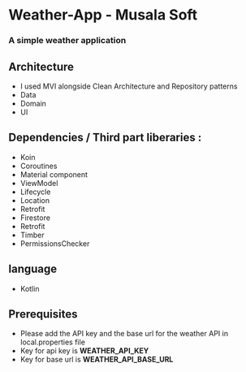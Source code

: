 # Weather-App - Musala Soft

### A simple weather application

## Architecture 
- I used MVI alongside Clean Architecture and Repository patterns
- Data
- Domain
- UI

## Dependencies / Third part liberaries :
- Koin
- Coroutines
- Material component
- ViewModel
- Lifecycle
- Location
- Retrofit
- Firestore
- Retrofit
- Timber
- PermissionsChecker

## language
- Kotlin

## Prerequisites 
- Please add the API key and the base url for the weather API in local.properties file
- Key for api key is **WEATHER_API_KEY**
- Key for base url is **WEATHER_API_BASE_URL**
